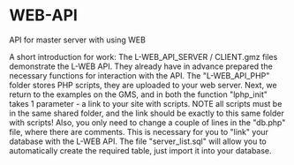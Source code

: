 # WEB-API
API for master server with using WEB

A short introduction for work:
The L-WEB_API_SERVER / CLIENT.gmz files demonstrate the L-WEB API. They already have in advance prepared the necessary functions for interaction with the API. The "L-WEB_API_PHP" folder stores PHP scripts, they are uploaded to your web server. Next, we return to the examples on the GMS, and in both the function "lphp_init" takes 1 parameter - a link to your site with scripts. NOTE all scripts must be in the same shared folder, and the link should be exactly to this same folder with scripts! Also, you only need to change a couple of lines in the "db.php" file, where there are comments. This is necessary for you to "link" your database with the L-WEB API. The file "server_list.sql" will allow you to automatically create the required table, just import it into your database.
